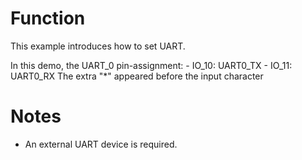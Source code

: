 # Function
This example introduces how to set UART.

In this demo, the UART_0 pin-assignment:
    - IO_10: UART0_TX
    - IO_11: UART0_RX
The extra "*" appeared before the input character

# Notes
- An external UART device is required.